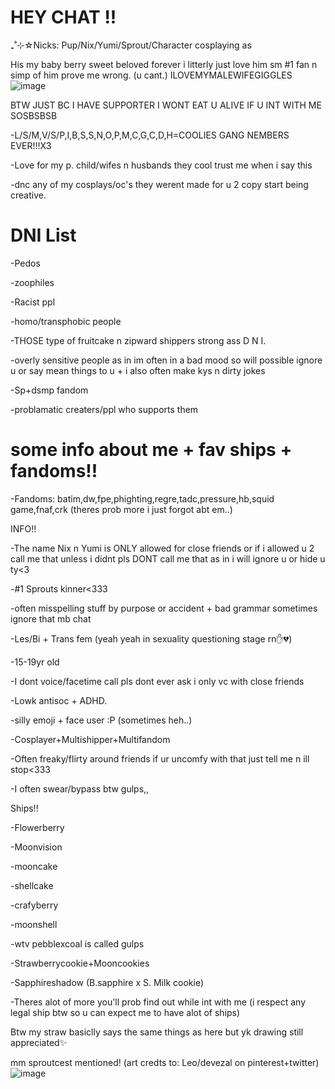 # HEY CHAT !!

₊˚⊹☆Nicks: Pup/Nix/Yumi/Sprout/Character cosplaying as

His my baby berry sweet beloved forever i litterly just love him sm #1 fan n simp of him prove me wrong. (u cant.)    ILOVEMYMALEWIFEGIGGLES
![image](https://github.com/user-attachments/assets/250ff053-85eb-4512-a969-08ab14bef068)


BTW JUST BC I HAVE SUPPORTER I WONT EAT U ALIVE IF U INT WITH ME SOSBSBSB


-L/S/M,V/S/P,I,B,S,S,N,O,P,M,C,G,C,D,H=COOLIES GANG NEMBERS EVER!!!X3


-Love for my p. child/wifes n husbands they cool trust me when i say this



-dnc any of my cosplays/oc's they werent made for u 2 copy start being creative.


# DNI List


-Pedos

-zoophiles

-Racist ppl

-homo/transphobic people

-THOSE type of fruitcake n zipward shippers strong ass D N I.

-overly sensitive people as in im often in a bad mood so will possible ignore u or say mean things to u + i also often make kys n dirty jokes

-Sp+dsmp fandom

-problamatic creaters/ppl who supports them

# some info about me + fav ships + fandoms!!

-Fandoms: batim,dw,fpe,phighting,regre,tadc,pressure,hb,squid game,fnaf,crk (theres prob more i just forgot abt em..)

INFO!!

-The name Nix n Yumi is ONLY allowed for close friends or if i allowed u 2 call me that unless i didnt pls DONT call me that as in i will ignore u or hide u ty<3

-#1 Sprouts kinner<333

-often misspelling stuff by purpose or accident + bad grammar sometimes ignore that mb chat

-Les/Bi + Trans fem (yeah yeah in sexuality questioning stage rn✋💔)

-15-19yr old

-I dont voice/facetime call pls dont ever ask i only vc with close friends

-Lowk antisoc + ADHD.


-silly emoji + face user :P (sometimes heh..)

-Cosplayer+Multishipper+Multifandom

-Often freaky/flirty around friends if ur uncomfy with that just tell me n ill stop<333

-I often swear/bypass btw gulps,,

Ships!!

-Flowerberry

-Moonvision

-mooncake

-shellcake

-crafyberry

-moonshell

-wtv pebblexcoal is called gulps

-Strawberrycookie+Mooncookies

-Sapphireshadow (B.sapphire x S. Milk cookie)

-Theres alot of more you'll prob find out while int with me (i respect any legal ship btw so u can expect me to have alot of ships)

Btw my straw basiclly says the same things as here but yk drawing still appreciated✨







mm sproutcest mentioned! (art credts to: Leo/devezal on pinterest+twitter)
![image](https://github.com/user-attachments/assets/aed51302-cba1-4486-aa7b-a99b378e54a3)
